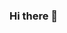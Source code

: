 ### Hi there 👋

<!--
**robertinogierotto/robertinogierotto** is a ✨ _special_ ✨ repository because its `README.md` (this file) appears on your GitHub profile.

Here are some ideas to get you started:

- 🌱 I am studying full stack WD at Digital House.
- 🔭 I’m a biochemist and I'm currently working in the area of molecular biology at the Central Laboratory of Córdoba (Medical diagnostic laboratory).
- 🌱 I am currently looking to change my field of action towards web development.

![Alt Text]https://memegenerator.net/img/instances/74174326/yeah-we-are-going-to-go-in-a-different-direction.jpg
-->
